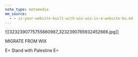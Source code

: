 ```yaml
---
note_type: metamedia
mm_source:
  - - is-your-website-built-with-wix-wix-is-a-website-bu.md
---
```


![[3232390775755660987_3232390765932452666.jpg]]

MIGRATE
FROM WIX

E= Stand with Palestine E=


